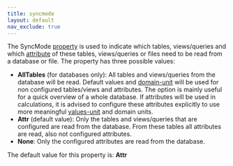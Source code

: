 ```yaml
---
title: syncmode
layout: default
nav_exclude: true
---
```

The SyncMode [property](property) is used to indicate which tables, views/queries and which [attribute](attribute) of these tables, views/queries or files need to be read from a database or file. The property has three possible values:

-   **AllTables** (for databases only): All tables and views/queries from the database will be read. Default values and [domain-unit](domain-unit) will be used for non configured tables/views and attributes. The option is mainly useful for a quick overview of a whole database. If attributes will be used in calculations, it is advised to configure these attributes explicitly to use more meaningful [values-unit](values-unit) and domain units.
-   **Attr** (default value): Only the tables and views/queries that are configured are read from the database. From these tables all attributes are read, also not configured attributes.
-   **None**: Only the configured attributes are read from the database.

The default value for this property is: **Attr**